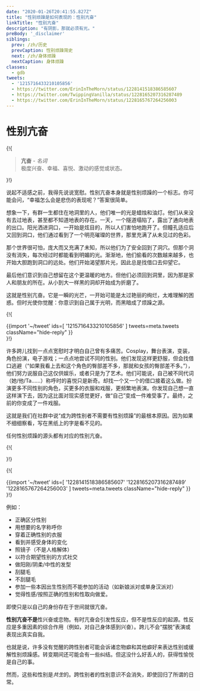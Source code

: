 ```yaml
---
date: "2020-01-26T20:41:55.827Z"
title: "性别烦躁是如何表现的：性别亢奋"
linkTitle: "性别亢奋"
description: "有阴影，那就必须有光。"
preBody: '_disclaimer'
siblings:
  prev: /zh/历史
  prevCaption: 性别烦躁简史
  next: /zh/身体烦躁
  nextCaption: 身体烦躁
classes:
  - gdb
tweets:
  - '1215716433210105856'
  - https://twitter.com/ErinInTheMorn/status/1228141518386585607
  - https://twitter.com/TwippingVanilla/status/1228165207316287489
  - https://twitter.com/ErinInTheMorn/status/1228165767264256003
---
```


# 性别亢奋

{!{
<div class="gutter"><blockquote>
  <strong>亢奋</strong> - <em>名词</em><br>
  极度兴奋、幸福、喜悦、激动的感觉或状态。
</blockquote></div>

}!}

说起不适感之前，我得先说说宽慰。性别亢奋本身就是性别烦躁的一个标志。你可能会问，“幸福怎么会是悲伤的表现呢？”答案很简单。

想象一下，有群一生都住在地洞里的人，他们唯一的光是蜡烛和油灯。他们从来没有去过地表，甚至都不知道地表的存在。一天，一个隧道塌陷了，露出了通向地表的出口。阳光洒进洞口，一开始是炫目的，所以人们害怕地跑开了。但瞳孔适应后又回到洞口，他们通过看到了一个明亮璀璨的世界，那里充满了从未见过的色彩。

那个世界很可怕，庞大而又充满了未知，所以他们为了安全回到了洞穴。但那个洞没有消失，每次经过时都能看到明媚的光。渐渐地，他们偷看的次数越来越多，也开始大胆跑到洞口的远处。他们开始渴望那片光，因此总是找借口去仰望它。

最后他们意识到自己想留在这个更温暖的地方。但他们必须回到洞里，因为那是家人和朋友的所在。从小到大一样黑的洞却开始成为折磨了。

这就是性别亢奋。它是一瞬的光芒，一开始可能是太过艳丽的绚烂，太难理解的困惑。但时光使你觉醒：你意识到自己属于光明，而黑暗成了烦躁之源。

{!{ <div class="gutter">{{import '~/tweet' ids=[
  '1215716433210105856'
] tweets=meta.tweets className="hide-reply" }}</div> }!}

许多跨儿找到一点点宽慰时才明白自己曾有多痛苦。Cosplay，舞台表演，变装，角色扮演，电子游戏；一点点地尝试不同的性别。他们发现这样更舒服，但会找借口逃避（“如果我看上去和这个角色的臀部差不多，那就和女孩的臀部差不多。”），他们努力说服自己这仅供娱乐，或者只是为了艺术。他们可能说，自己被不同代词（她/他/Ta……）称呼时的喜悦只是新奇。却找一个又一个的借口接着这么做。扮演更多不同性别的角色，买更多的衣服和戏服，更频繁地表演。你发现自己想一直这样演下去，因为这比面对现实感觉更好，做“自己”变成一件难受事了。最终，之前的你变成了一件戏服。

这就是我们在社群中说“成为跨性别者不需要有性别烦躁”的最根本原因。因为如果不细细察看，写在黑纸上的字是看不见的。

任何性别烦躁的源头都有对应的性别亢奋。

{!{ <div class="print-break-before"></div> }!}

{!{ <div class="gutter">{{import '~/tweet' ids=[
  '1228141518386585607'
  '1228165207316287489'
  '1228165767264256003'
] tweets=meta.tweets className="hide-reply" }}</div> }!}

例如：

- 正确区分性别
- 用想要的名字称呼你
- 穿着正确性别的衣服
- 看到并感受身体的变化
- 照镜子（不是人格解体）
- 以符合期望性别的方式社交
- 做阳刚/阴柔/中性的发型
- 刮腿毛
- 不刮腿毛
- 参加一些本因出生性别而不能参加的活动（如新娘派对或单身汉派对）
- 觉得性感/按照正确的性别和性取向做爱。

即使只是以自己的身份存在于世间就很亢奋。

**性别亢奋不是**性兴奋或恋物。有时亢奋会引发性反应，但不是性反应的起源。性反应是多重因素的综合作用（例如，对自己身体感到兴奋）。跨儿不会“摆脱”表演或表现出真实自我。

也就是说，许多没有觉醒的跨性别者可能会诉诸恋物癖和其他癖好来表达性别或缓解性别烦躁感。转变期间还可能会有一些纠结。但这没什么好丢人的，获得性愉悦是自己的事。

然而，这些和性别是*共生*的。跨性别者的性别意识不会消失，即使回归了所谓的日常。
